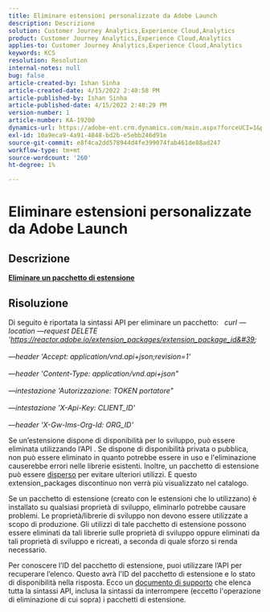 ```yaml
---
title: Eliminare estensioni personalizzate da Adobe Launch
description: Descrizione
solution: Customer Journey Analytics,Experience Cloud,Analytics
product: Customer Journey Analytics,Experience Cloud,Analytics
applies-to: Customer Journey Analytics,Experience Cloud,Analytics
keywords: KCS
resolution: Resolution
internal-notes: null
bug: false
article-created-by: Ishan Sinha
article-created-date: 4/15/2022 2:40:58 PM
article-published-by: Ishan Sinha
article-published-date: 4/15/2022 2:48:29 PM
version-number: 1
article-number: KA-19200
dynamics-url: https://adobe-ent.crm.dynamics.com/main.aspx?forceUCI=1&pagetype=entityrecord&etn=knowledgearticle&id=d53e500b-cabc-ec11-983f-0022480b4e7f
exl-id: 10a9eca9-4a91-4848-bd2b-e5ebb246d91e
source-git-commit: e8f4ca2dd578944d4fe399074fab461de88ad247
workflow-type: tm+mt
source-wordcount: '260'
ht-degree: 1%

---
```


# Eliminare estensioni personalizzate da Adobe Launch

## Descrizione

<u><b>Eliminare un pacchetto di estensione</b></u>

## Risoluzione


Di seguito è riportata la sintassi API per eliminare un pacchetto:
 
*curl —location —request DELETE &#39;https://reactor.adobe.io/extension_packages/extension_package_id&#39; \
<br>—header &#39;Accept: application/vnd.api+json;revision=1&#39; \
<br>—header &#39;Content-Type: application/vnd.api+json&quot; \
<br>—intestazione &#39;Autorizzazione: TOKEN portatore&quot; \
<br>—intestazione &#39;X-Api-Key: CLIENT_ID&#39; \
<br>—header &#39;X-Gw-Ims-Org-Id: ORG_ID&#39;*

Se un’estensione dispone di disponibilità per lo sviluppo, può essere eliminata utilizzando l’API . Se dispone di disponibilità privata o pubblica, non può essere eliminato in quanto potrebbe essere in uso e l&#39;eliminazione causerebbe errori nelle librerie esistenti. Inoltre, un pacchetto di estensione può essere [disperso](https://experienceleague.adobe.com/docs/experience-platform/tags/api/endpoints/extension-packages.html?lang=en#discontinue) per evitare ulteriori utilizzi. E questo extension_packages discontinuo non verrà più visualizzato nel catalogo.

Se un pacchetto di estensione (creato con le estensioni che lo utilizzano) è installato su qualsiasi proprietà di sviluppo, eliminarlo potrebbe causare problemi. Le proprietà/librerie di sviluppo non devono essere utilizzate a scopo di produzione. Gli utilizzi di tale pacchetto di estensione possono essere eliminati da tali librerie sulle proprietà di sviluppo oppure eliminati da tali proprietà di sviluppo e ricreati, a seconda di quale sforzo si renda necessario.

Per conoscere l’ID del pacchetto di estensione, puoi utilizzare l’API per recuperare l’elenco. Questo avrà l&#39;ID del pacchetto di estensione e lo stato di disponibilità nella risposta. Ecco un [documento di supporto](https://experienceleague.adobe.com/docs/experience-platform/tags/api/endpoints/extension-packages.html?lang=en#list) che elenca tutta la sintassi API, inclusa la sintassi da interrompere (eccetto l&#39;operazione di eliminazione di cui sopra) i pacchetti di estensione.
